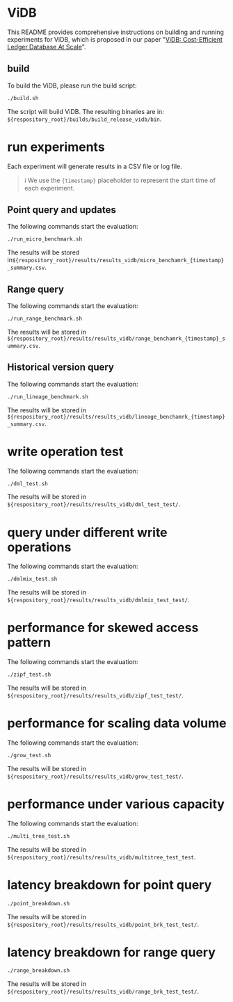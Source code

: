 # ViDB
This README provides comprehensive instructions on building and running experiments for ViDB, which is proposed in our paper "[ViDB: Cost-Efficient Ledger Database At Scale](doc/)". 

## build
To build the ViDB, please run the build script:
```bash
./build.sh
```
The script will build ViDB.
The resulting binaries are in: `${respository_root}/builds/build_release_vidb/bin`.

# run experiments
Each experiment will generate results in a CSV file or log file. 
> ℹ️ We use the `{timestamp}` placeholder to represent the start time of each experiment.

## Point query and updates
The following commands start the evaluation:
```bash
./run_micro_benchmark.sh 
```
The results will be stored in`${respository_root}/results/results_vidb/micro_benchamrk_{timestamp}_summary.csv`.


## Range query
The following commands start the evaluation:
```bash
./run_range_benchmark.sh 
```
The results will be stored in `${respository_root}/results/results_vidb/range_benchamrk_{timestamp}_summary.csv`.

## Historical version query
The following commands start the evaluation:
```bash
./run_lineage_benchmark.sh 
```
The results will be stored in `${respository_root}/results/results_vidb/lineage_benchamrk_{timestamp}_summary.csv`.

# write operation test
The following commands start the evaluation:
```bash
./dml_test.sh 
```
The results will be stored in `${respository_root}/results/results_vidb/dml_test_test/`.

# query under different write operations
The following commands start the evaluation:
```bash
./dmlmix_test.sh 
```
The results will be stored in `${respository_root}/results/results_vidb/dmlmix_test_test/`.

# performance for skewed access pattern
The following commands start the evaluation:
```bash
./zipf_test.sh 
```
The results will be stored in `${respository_root}/results/results_vidb/zipf_test_test/`.

# performance for scaling data volume
The following commands start the evaluation:
```bash
./grow_test.sh 
```
The results will be stored in `${respository_root}/results/results_vidb/grow_test_test/`.

# performance under various capacity
The following commands start the evaluation:
```bash
./multi_tree_test.sh 
```
The results will be stored in `${respository_root}/results/results_vidb/multitree_test_test`.


# latency breakdown for point query
```bash
./point_breakdown.sh
```
The results will be stored in `${respository_root}/results/results_vidb/point_brk_test_test/`.


# latency breakdown for range query
```bash
./range_breakdown.sh
```
The results will be stored in `${respository_root}/results/results_vidb/range_brk_test_test/`.



